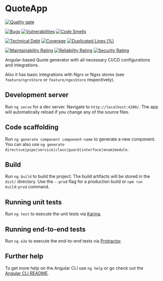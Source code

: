 # QuoteApp

[![Quality gate](https://sonarcloud.io/api/project_badges/quality_gate?project=375291601334_Quote-App-client)](https://sonarcloud.io/dashboard?id=375291601334_Quote-App-client)

[![Bugs](https://sonarcloud.io/api/project_badges/measure?project=375291601334_Quote-App-client&metric=bugs)](https://sonarcloud.io/dashboard?id=375291601334_Quote-App-client)
[![Vulnerabilities](https://sonarcloud.io/api/project_badges/measure?project=375291601334_Quote-App-client&metric=vulnerabilities)](https://sonarcloud.io/dashboard?id=375291601334_Quote-App-client)
[![Code Smells](https://sonarcloud.io/api/project_badges/measure?project=375291601334_Quote-App-client&metric=code_smells)](https://sonarcloud.io/dashboard?id=375291601334_Quote-App-client)

[![Technical Debt](https://sonarcloud.io/api/project_badges/measure?project=375291601334_Quote-App-client&metric=sqale_index)](https://sonarcloud.io/dashboard?id=375291601334_Quote-App-client)
[![Coverage](https://sonarcloud.io/api/project_badges/measure?project=375291601334_Quote-App-client&metric=coverage)](https://sonarcloud.io/dashboard?id=375291601334_Quote-App-client)
[![Duplicated Lines (%)](https://sonarcloud.io/api/project_badges/measure?project=375291601334_Quote-App-client&metric=duplicated_lines_density)](https://sonarcloud.io/dashboard?id=375291601334_Quote-App-client)

[![Maintainability Rating](https://sonarcloud.io/api/project_badges/measure?project=375291601334_Quote-App-client&metric=sqale_rating)](https://sonarcloud.io/dashboard?id=375291601334_Quote-App-client)
[![Reliability Rating](https://sonarcloud.io/api/project_badges/measure?project=375291601334_Quote-App-client&metric=reliability_rating)](https://sonarcloud.io/dashboard?id=375291601334_Quote-App-client)
[![Security Rating](https://sonarcloud.io/api/project_badges/measure?project=375291601334_Quote-App-client&metric=security_rating)](https://sonarcloud.io/dashboard?id=375291601334_Quote-App-client)


Angular-based Quote generator with all necessary CI/CD configurations and integrations. 

Also it has basic integrations with Ngrx or Ngxs stores (see `feature/ngrxStore` or `feature/ngxsStore` respectively). 

## Development server

Run `ng serve` for a dev server. Navigate to `http://localhost:4200/`. The app will automatically reload if you change any of the source files.

## Code scaffolding

Run `ng generate component component-name` to generate a new component. You can also use `ng generate directive|pipe|service|class|guard|interface|enum|module`.

## Build

Run `ng build` to build the project. The build artifacts will be stored in the `dist/` directory.
Use the `--prod` flag for a production build or `npm run build:prod` command.

## Running unit tests

Run `ng test` to execute the unit tests via [Karma](https://karma-runner.github.io).

## Running end-to-end tests

Run `ng e2e` to execute the end-to-end tests via [Protractor](http://www.protractortest.org/).

## Further help

To get more help on the Angular CLI use `ng help` or go check out the [Angular CLI README](https://github.com/angular/angular-cli/blob/master/README.md).
